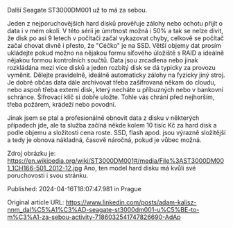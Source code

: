 Další Seagate ST3000DM001 už to má za sebou.

Jeden z nejporuchovějších hard disků prověřuje zálohy nebo ochotu přijít o data i v mém okolí. V této sérii je úmrtnost možná i 50% a tak se nelze divit, že disk po asi 9 letech v počítači začal vykazovat chyby, celkově se počítač začal chovat divně i přesto, že "Céčko" je na SSD.
Větší objemy dat prosím ukládejte pokud možno na nějakou formu síťového úložiště s RAID a ideálně nějakou formou kontrolních součtů. Data jsou zrcadlena nebo jinak rozkládána mezi více disků a jeden rozbitý disk se dá typicky za provozu vyměnit. Dělejte pravidelně, ideálně automaticky zálohy na fyzicky jiný stroj. Je dobré občas data dále archivovat třeba zašifrovaná někam do cloudu, nebo aspoň třeba externí disk, který necháte u příbuzných nebo v bankovní schránce. Šifrovací klíč si dobře uložte. Tohle vás chrání před nejhorším, třeba požárem, krádeží nebo povodní.

Jinak jsem se ptal a profesionálně obnovit data z disku v některých případech jde, ale ta služba začíná někde kolem 10 tisíc Kč za hard disk a podle objemu a složitosti cena roste. SSD, flash apod. jsou výrazně složitější a tedy je obnova nákladná, časově náročná, pokud je vůbec možná.

Zdroj obrázku je: https://en.wikipedia.org/wiki/ST3000DM001#/media/File%3AST3000DM001_1CH166-501_2012-12.jpg
Ano, ten model hard disku má kvůli své poruchovosti i svou stránku.


Published: 2024-04-16T18:07:47.981 in Prague

Original article URL: https://www.linkedin.com/posts/adam-kalisz-nnm_dal%C5%A1%C3%AD-seagate-st3000dm001-u%C5%BE-to-m%C3%A1-za-sebou-activity-7186032541747826690-AdAp

[](./media/seagate-st3000DM001.jpeg)